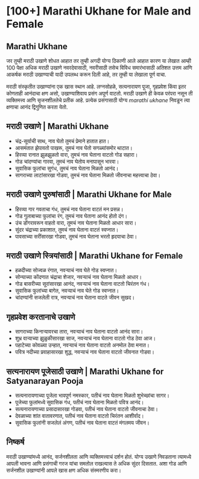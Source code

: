 # [100+] Marathi Ukhane for Male and Female 

## Marathi Ukhane  
जर तुम्ही मराठी उखाणे शोधत आहात तर तुम्ही अगदी योग्य ठिकाणी आले आहात कारण या लेखात आम्ही 100 पेक्षा अधिक मराठी उखाणे नवरदेवासाठी, नवरीसाठी तसेच विविध समारंभासाठी अतिशत उत्तम आणि आकर्षक मराठी उखाण्याची यादी उपलब्ध करून दिली आहे, तर तुम्ही या लेखाला पूर्ण वाचा.

मराठी संस्कृतीत उखाण्यांना एक खास स्थान आहे. लग्नसोहळे, सत्यनारायण पूजा, गृहप्रवेश किंवा इतर कोणताही आनंदाचा क्षण असो, उखाण्याशिवाय प्रसंग अपूर्ण वाटतो. मराठी उखाणे ही केवळ परंपरा नसून ती व्यक्तिमत्त्व आणि सृजनशीलतेचे प्रतीक आहे. प्रत्येक प्रसंगासाठी योग्य *marathi ukhane* निवडून त्या क्षणाचा आनंद द्विगुणित करता येतो.

## मराठी उखाणे | Marathi Ukhane

- चंद्र-सूर्याची साथ, नाव घेतो तुमचं प्रेमाने हातात हात।  
- आसमंतात झेपावतो पाखरू, तुमचं नाव घेतो सगळ्यांसमोर थाटात।  
- हिरव्या रानात झुळझुळतो वारा, तुमचं नाव घेताना वाटतो गोड सहारा।  
- गोड चांदण्यांचा गारवा, तुमचं नाव घेतोय मनापासून भारवा।  
- सुवासिक फुलांचा सुगंध, तुमचं नाव घेताना मिळतो आनंद।  
- सागराच्या लाटांसारखा गोडवा, तुमचं नाव घेताना मिळतो जीवनाचा महत्त्वाचा ठेवा।  

## मराठी उखाणे पुरुषांसाठी | Marathi Ukhane for Male

- हिरव्या गार गवताचा गंध, तुमचं नाव घेताना वाटतं मन प्रसन्न।  
- गोड गुलाबाच्या फुलांचा रंग, तुमचं नाव घेताना आनंद होतो दंग।  
- उंच डोंगरावरून वाहतो वारा, तुमचं नाव घेताना मिळतो आधार सारा।  
- सुंदर चंद्राच्या प्रकाशात, तुमचं नाव घेताना वाटतं स्वप्नात।  
- पावसाच्या सरींसारखा गोडवा, तुमचं नाव घेताना भरतो हृदयाचा ठेवा।  

## मराठी उखाणे स्त्रियांसाठी | Marathi Ukhane for Female

- हळदीच्या सोज्वळ रंगात, नवऱ्याचं नाव घेते गोड स्वप्नात।  
- सोन्याच्या कोंदणात चंद्राचा शेजार, नवऱ्याचं नाव घेताना मिळतो आधार।  
- गोड बासरीच्या सूरांसारखा आनंद, नवऱ्याचं नाव घेताना वाटतो चिरंतन गंध।  
- सुवासिक फुलांच्या बागेत, नवऱ्याचं नाव घेते गोड स्वप्नात।  
- चांदण्यांनी सजलेली रात्र, नवऱ्याचं नाव घेताना वाटते जीवन सुखद।  

## गृहप्रवेश करतानाचे उखाणे  

- सागराच्या किनाऱ्यावरचा तारा, नवऱ्याचं नाव घेताना वाटतो आनंद सारा।  
- शुभ्र वाऱ्याच्या झुळुकीसारखा साज, नवऱ्याचं नाव घेताना वाटतो गोड ठेवा आज।  
- पहाटेच्या कोवळ्या उन्हात, नवऱ्याचं नाव घेताना वाटतो अनमोल ठेवा मनात।  
- पवित्र नदीच्या प्रवाहासारखा शुद्ध, नवऱ्याचं नाव घेताना वाटतो जीवनात गोडवा।  

## सत्यनारायण पूजेसाठी उखाणे | Marathi Ukhane for Satyanarayan Pooja  

- सत्यनारायणाच्या पूजेला भावपूर्ण नमस्कार, पतीचं नाव घेताना मिळतो शुभेच्छांचा सागर।  
- पूजेच्या फुलांमध्ये सुवासिक गंध, पतीचं नाव घेताना मिळतो पवित्र आनंद।  
- सत्यनारायणाच्या प्रसादासारखा गोडवा, पतीचं नाव घेताना वाटतो जीवनाचा ठेवा।  
- देवळाच्या शांत वातावरणात, पतीचं नाव घेताना वाटतो चिरंतन आशीर्वाद।  
- सुवासिक फुलांनी सजलेलं अंगण, पतीचं नाव घेताना वाटतं मंगलमय जीवन।  

## निष्कर्ष  

मराठी उखाण्यांमध्ये आनंद, सर्जनशीलता आणि व्यक्तिमत्त्वाचं दर्शन होतं. योग्य उखाणे निवडताना त्यामध्ये आपली भावना आणि प्रसंगाची गरज यांचा समतोल राखल्यास ते अधिक सुंदर दिसतात. अशा गोड आणि सर्जनशील उखाण्यांनी आपले खास क्षण अधिक संस्मरणीय करा।
